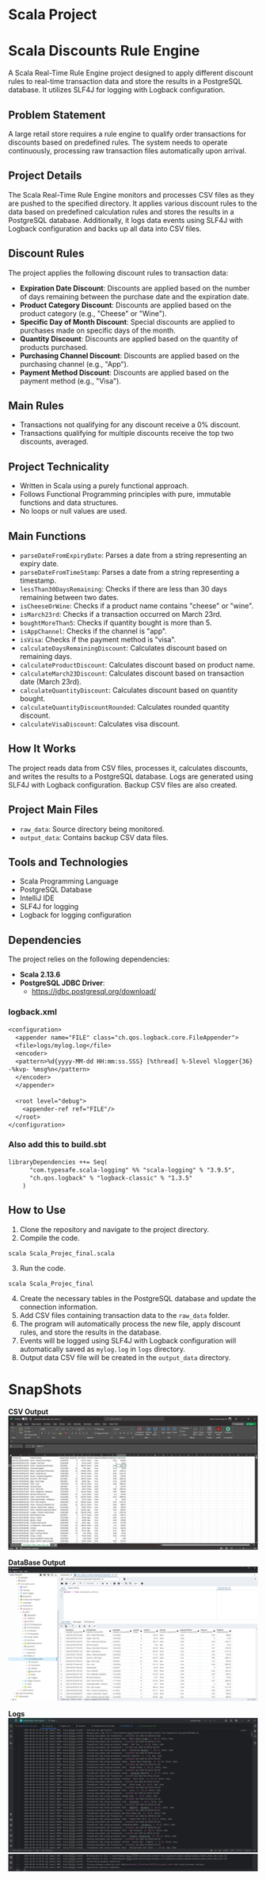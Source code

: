 # Scala Project

# Scala Discounts Rule Engine

A Scala Real-Time Rule Engine project designed to apply different discount rules to real-time transaction data and store the results in a PostgreSQL database. It utilizes SLF4J for logging with Logback configuration.

## Problem Statement

A large retail store requires a rule engine to qualify order transactions for discounts based on predefined rules. The system needs to operate continuously, processing raw transaction files automatically upon arrival.

## Project Details

The Scala Real-Time Rule Engine monitors and processes CSV files as they are pushed to the specified directory. It applies various discount rules to the data based on predefined calculation rules and stores the results in a PostgreSQL database. Additionally, it logs data events using SLF4J with Logback configuration and backs up all data into CSV files.

## Discount Rules

The project applies the following discount rules to transaction data:

- **Expiration Date Discount**: Discounts are applied based on the number of days remaining between the purchase date and the expiration date.
- **Product Category Discount**: Discounts are applied based on the product category (e.g., "Cheese" or "Wine").
- **Specific Day of Month Discount**: Special discounts are applied to purchases made on specific days of the month.
- **Quantity Discount**: Discounts are applied based on the quantity of products purchased.
- **Purchasing Channel Discount**: Discounts are applied based on the purchasing channel (e.g., "App").
- **Payment Method Discount**: Discounts are applied based on the payment method (e.g., "Visa").

## Main Rules

- Transactions not qualifying for any discount receive a 0% discount.
- Transactions qualifying for multiple discounts receive the top two discounts, averaged.

## Project Technicality

- Written in Scala using a purely functional approach.
- Follows Functional Programming principles with pure, immutable functions and data structures.
- No loops or null values are used.

## Main Functions

- `parseDateFromExpiryDate`: Parses a date from a string representing an expiry date.
- `parseDateFromTimeStamp`: Parses a date from a string representing a timestamp.
- `lessThan30DaysRemaining`: Checks if there are less than 30 days remaining between two dates.
- `isCheeseOrWine`: Checks if a product name contains "cheese" or "wine".
- `isMarch23rd`: Checks if a transaction occurred on March 23rd.
- `boughtMoreThan5`: Checks if quantity bought is more than 5.
- `isAppChannel`: Checks if the channel is "app".
- `isVisa`: Checks if the payment method is "visa".
- `calculateDaysRemainingDiscount`: Calculates discount based on remaining days.
- `calculateProductDiscount`: Calculates discount based on product name.
- `calculateMarch23Discount`: Calculates discount based on transaction date (March 23rd).
- `calculateQuantityDiscount`: Calculates discount based on quantity bought.
- `calculateQuantityDiscountRounded`: Calculates rounded quantity discount.
- `calculateVisaDiscount`: Calculates visa discount.

## How It Works

The project reads data from CSV files, processes it, calculates discounts, and writes the results to a PostgreSQL database. Logs are generated using SLF4J with Logback configuration. Backup CSV files are also created.

## Project Main Files

- `raw_data`: Source directory being monitored.
- `output_data`: Contains backup CSV data files.

## Tools and Technologies

- Scala Programming Language
- PostgreSQL Database
- IntelliJ IDE
- SLF4J for logging
- Logback for logging configuration

## Dependencies

The project relies on the following dependencies:

- **Scala 2.13.6**
- **PostgreSQL JDBC Driver**: 
  - https://jdbc.postgresql.org/download/
### logback.xml 
```
<configuration>
  <appender name="FILE" class="ch.qos.logback.core.FileAppender">
  <file>logs/mylog.log</file>
  <encoder>
  <pattern>%d{yyyy-MM-dd HH:mm:ss.SSS} [%thread] %-5level %logger{36} -%kvp- %msg%n</pattern>
  </encoder>
  </appender>

  <root level="debug">
    <appender-ref ref="FILE"/>
  </root>
</configuration>
```

### Also add this to build.sbt
```
libraryDependencies ++= Seq(
      "com.typesafe.scala-logging" %% "scala-logging" % "3.9.5",
      "ch.qos.logback" % "logback-classic" % "1.3.5"
    )
```

## How to Use

1. Clone the repository and navigate to the project directory.
2. Compile the code.
```
scala Scala_Projec_final.scala
```
3. Run the code.
```
scala Scala_Projec_final
```
4. Create the necessary tables in the PostgreSQL database and update the connection information.
5. Add CSV files containing transaction data to the `raw_data` folder.
6. The program will automatically process the new file, apply discount rules, and store the results in the database.
7. Events will be logged using SLF4J with Logback configuration will automatically saved as `mylog.log` in `logs` directory.
8. Output data CSV file will be created in the `output_data` directory.

# SnapShots
**CSV Output**
![image](snapShots/output_excel.png)

**DataBase Output**
![image](snapShots/database_output.png)

**Logs**
![image](snapShots/logs1.png)
![image](snapShots/logs2.png)